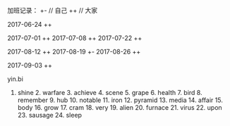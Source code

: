 加班记录：
+- // 自己
++ // 大家

2017-06-24 ++

2017-07-01 ++
2017-07-08 ++
2017-07-22 ++

2017-08-12 ++
2017-08-19 +-
2017-08-26 ++

2017-09-03 ++

yin.bi
1. shine 2. warfare 3. achieve 4. scene 5. grape 6. health 7. bird 8. remember 9. hub 10. notable 11. iron 12. pyramid 13. media 14. affair 15. body 16. grow 17. cram 18. very 19. alien 20. furnace 21. virus 22. upon 23. sausage 24. sleep 